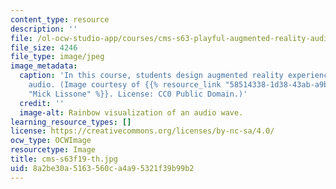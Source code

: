 ```yaml
---
content_type: resource
description: ''
file: /ol-ocw-studio-app/courses/cms-s63-playful-augmented-reality-audio-design-exploration-fall-2019/8a2be30a5163560ca4a95321f39b99b2_cms-s63f19-th.jpg
file_size: 4246
file_type: image/jpeg
image_metadata:
  caption: 'In this course, students design augmented reality experiences based on
    audio. (Image courtesy of {{% resource_link "58514338-1d38-43ab-a9b6-8565cad35e74"
    "Mick Lissone" %}}. License: CC0 Public Domain.)'
  credit: ''
  image-alt: Rainbow visualization of an audio wave.
learning_resource_types: []
license: https://creativecommons.org/licenses/by-nc-sa/4.0/
ocw_type: OCWImage
resourcetype: Image
title: cms-s63f19-th.jpg
uid: 8a2be30a-5163-560c-a4a9-5321f39b99b2
---
```

